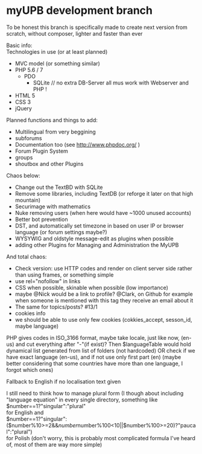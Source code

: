 myUPB development branch
====
To be honest this branch is specifically made to create next version from scratch, without composer, lighter and faster than ever

Basic info:  
Technologies in use (or at least planned)  

* MVC model (or something similar)
* PHP 5.6 / 7
    * PDO
        * SQLite  // no extra DB-Server all mus work with Webserver and PHP !
* HTML 5
* CSS 3
* jQuery

Planned functions and things to add:  

* Multilingual from very beggining
* subforums
* Documentation too (see http://www.phpdoc.org/ )
* Forum Plugin System
* groups
* shoutbox and other Plugins


Chaos below:  

* Change out the TextBD with SQLite
* Remove some libraries, including TextDB (or reforge it later on that high mountain)
* Securimage with mathematics
* Nuke removing users (when here would have ~1000 unused accounts)
* Better bot prevention
* DST, and automatically set timezone in based on user IP or browser language (or forum settings maybe?)
* WYSYWIG and oldstyle message-edit as plugins when possible
* adding other Plugins for Managing and Administration the MyUPB

And total chaos:

* Check version: use HTTP codes and render on client server side rather than using frames, or something simple
* use rel="nofollow" in links
* CSS when possible, skinable when possible (low importance)
* maybe @Nick would be a link to profile? @Clark, on Github for example when someone is mentioned with this tag they receive an email about it
* The same for topics/posts? #13/1
* cookies info
* we should be able to use only few cookies (cokkies_accept, sesson_id, maybe language)

PHP gives codes in ISO_3166 format, maybe take locale, just like now, (en-us) and cut everything after "-"(if exist)? Then $languageTable would hold dynamical list generated from list of folders (not hardcoded) OR check if we have exact language (en-us), and if not use only first part (en) (maybe better considering that some countries have more than one language, I forgot which ones)

Fallback to English if no localisation text given

I still need to think how to manage plural form (I though about including "language equation" in every single directory, something like  
$number==1?"singular":"plural"  
for English and  
$number==1?"singular":($number%10>=2&&$number%10<=4&&($number%100<10||$number%100>=20)?"paucal":"plural")  
for Polish (don't worry, this is probably most complicated formula I've heard of, most of them are way more simple)
